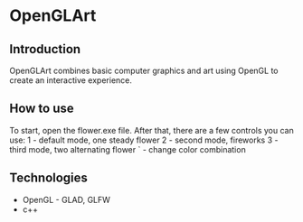 # OpenGLArt
## Introduction
OpenGLArt combines basic computer graphics and art using OpenGL to create an interactive experience.

## How to use
To start, open the flower.exe file. After that, there are a few controls you can use:
1 - default mode, one steady flower
2 - second mode, fireworks
3 - third mode, two alternating flower
` - change color combination

## Technologies
 - OpenGL - GLAD, GLFW
 - c++
